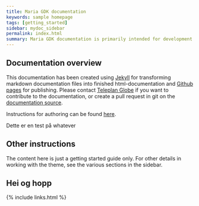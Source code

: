 ```yaml
---
title: Maria GDK documentation
keywords: sample homepage
tags: [getting_started]
sidebar: mydoc_sidebar
permalink: index.html
summary: Maria GDK documentation is primarily intended for development teams using the Maria GDK platform and for members of the Maria GDK development team.
---
```


## Documentation overview

This documentation has been created using [Jekyll](http://jekyllrb.com/docs/home/) for transforming markdown documentation files into finished html-documentation and [Github pages](https://pages.github.com/) for publishing. Please contact [Teleplan Globe](https://www.teleplanglobe.no/) if you want to contribute to the documentation, or create a pull request in git on the [documentation source](https://github.com/handresen/mariagdkdoc).

Instructions for authoring can be found [here](http://idratherbewriting.com/documentation-theme-jekyll/).

Dette er en test på whatever


## Other instructions

The content here is just a getting started guide only. For other details in working with the theme, see the various sections in the sidebar.

## Hei og hopp


{% include links.html %}
